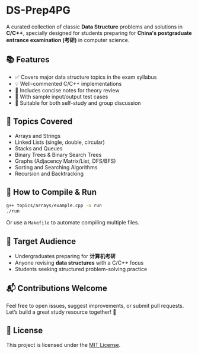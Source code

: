 # DS-Prep4PG

A curated collection of classic **Data Structure** problems and solutions in **C/C++**, specially designed for students preparing for **China's postgraduate entrance examination (考研)** in computer science.

## 📚 Features

- ✅ Covers major data structure topics in the exam syllabus
- 💡 Well-commented C/C++ implementations
- 📖 Includes concise notes for theory review
- 🧪 With sample input/output test cases
- 💬 Suitable for both self-study and group discussion


## 📌 Topics Covered

- Arrays and Strings
- Linked Lists (single, double, circular)
- Stacks and Queues
- Binary Trees & Binary Search Trees
- Graphs (Adjacency Matrix/List, DFS/BFS)
- Sorting and Searching Algorithms
- Recursion and Backtracking

## 🧪 How to Compile & Run

```bash
g++ topics/arrays/example.cpp -o run
./run
```

Or use a `Makefile` to automate compiling multiple files.

## 🎯 Target Audience

- Undergraduates preparing for **计算机考研**
- Anyone revising **data structures** with a C/C++ focus
- Students seeking structured problem-solving practice

## 📬 Contributions Welcome

Feel free to open issues, suggest improvements, or submit pull requests. Let’s build a great study resource together! 💪

## 📄 License

This project is licensed under the [MIT License](LICENSE).
```